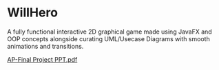 # WillHero
A fully functional interactive 2D graphical game made using JavaFX and OOP concepts alongside curating UML/Usecase Diagrams with smooth animations and transitions.

[AP-Final Project PPT.pdf](https://github.com/kaif2106/WillHero/files/9260940/AP-Final.Project.PPT.pdf)
